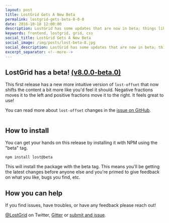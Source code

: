 ```yaml
---
layout: post
title: LostGrid Gets A New Beta
permalink: lostgrid-gets-beta-8-0-0
date: 2016-10-18 12:00:00
description: LostGrid has some updates that are now in beta; things like lost-offset are getting a facelift.
keywords: frontend, lostgrid, grid, css
social_title: LostGrid Gets A New Beta 
social_image: /img/posts/lost-beta-8.jpg
social_description: LostGrid has some updates that are now in beta; things like lost-offset are getting a facelift.
excerpt_separator: <!--more-->
---
```


## LostGrid has a beta! <a href="https://github.com/peterramsing/lost/releases/tag/v8.0.0-beta.0" target="_blank">(v8.0.0-beta.0)</a>

This first release has a new more intuitive version of `lost-offset` that now shifts the content a bit more like you'd feel it should. Negative fractions moves it to the left and positive fractions move it to the right. It feels great to use!

<!--more-->

You can read more about `lost-offset` changes in the [issue on GitHub](https://github.com/peterramsing/lost/issues/184).

<p style="text-align: center;">
  <img src="{{ site.baseurl }}/img/posts/lost-beta-8.jpg" alt="">
</p>


## How to install
You can get your hands on this release by installing it with NPM using the "beta" tag.

`npm install lost@beta`

This will install the package with the beta tag. This means you'll be getting the latest changes before anyone else and you're primed to give feedback on what you like, bugs you find, etc.

## How you can help
If you find issues, have troubles, or have any feedback please reach out!

[@LostGrid](https://twitter.com/lostgrid) on Twitter, [Gitter](https://gitter.im/peterramsing/lost) or [submit and issue](https://github.com/peterramsing/lost/issues/new).
